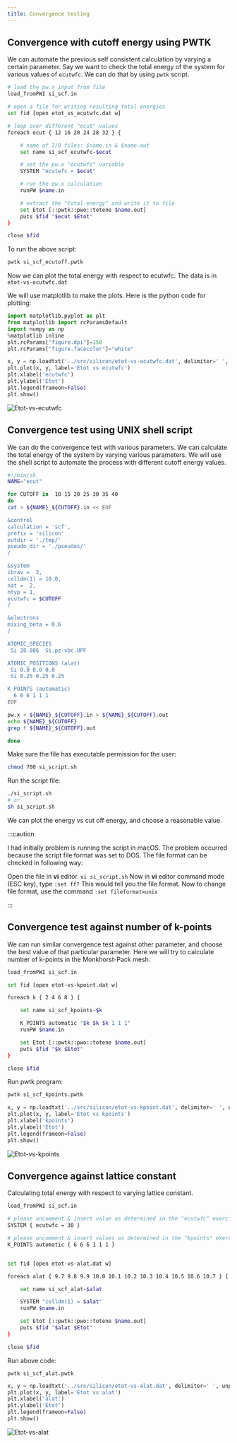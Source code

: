 ```yaml
---
title: Convergence testing
---
```

## Convergence with cutoff energy using PWTK

We can automate the previous self consistent calculation by varying a certain
parameter. Say we want to check the total energy of the system for various
values of `ecutwfc`. We can do that by using `pwtk` script.
```bash title="src/silicon/si_scf_ecutoff.pwtk"
# load the pw.x input from file
load_fromPWI si_scf.in

# open a file for writing resulting total energies
set fid [open etot_vs_ecutwfc.dat w]

# loop over different "ecut" values
foreach ecut { 12 16 20 24 28 32 } {

    # name of I/O files: $name.in & $name.out
    set name si_scf_ecutwfc-$ecut

    # set the pw.x "ecutwfc" variable
    SYSTEM "ecutwfc = $ecut"

    # run the pw.x calculation
    runPW $name.in

    # extract the "total energy" and write it to file
    set Etot [::pwtk::pwo::totene $name.out]
    puts $fid "$ecut $Etot"
}

close $fid
```

To run the above script:
```bash
pwtk si_scf_ecutoff.pwtk
```

Now we can plot the total energy with respect to ecutwfc. The data is in
`etot-vs-ecutwfc.dat`

We will use matplotlib to make the plots. Here is the python code for plotting:
```python title="notebooks/si-plots.ipynb"
import matplotlib.pyplot as plt
from matplotlib import rcParamsDefault
import numpy as np
%matplotlib inline
plt.rcParams["figure.dpi"]=150
plt.rcParams["figure.facecolor"]="white"

x, y = np.loadtxt('../src/silicon/etot-vs-ecutwfc.dat', delimiter=' ', unpack=True)
plt.plot(x, y, label='Etot vs ecutwfc')
plt.xlabel('ecutwfc')
plt.ylabel('Etot')
plt.legend(frameon=False)
plt.show()
```

![Etot-vs-ecutwfc](../../static/img/etot-vs-ecutwfc.png)

## Convergence test using UNIX shell script
We can do the convergence test with various parameters. We can calculate the
total energy of the system by varying various parameters. We will use the shell
script to automate the process with different cutoff energy values.
```bash title="src/silicon/si_script.sh"
#!/bin/sh
NAME="ecut"

for CUTOFF in  10 15 20 25 30 35 40
do
cat > ${NAME}_${CUTOFF}.in << EOF

&control
calculation = 'scf',
prefix = 'silicon'
outdir = './tmp/'
pseudo_dir = './pseudos/'
/

&system
ibrav =  2,
celldm(1) = 10.0,
nat =  2,
ntyp = 1,
ecutwfc = $CUTOFF
/

&electrons
mixing_beta = 0.6
/

ATOMIC_SPECIES
 Si 28.086  Si.pz-vbc.UPF

ATOMIC_POSITIONS (alat)
 Si 0.0 0.0 0.0
 Si 0.25 0.25 0.25

K_POINTS (automatic)
  6 6 6 1 1 1
EOF

pw.x < ${NAME}_${CUTOFF}.in > ${NAME}_${CUTOFF}.out
echo ${NAME}_${CUTOFF}
grep ! ${NAME}_${CUTOFF}.out

done
```

Make sure the file has executable permission for the user:
```bash
chmod 700 si_script.sh
```
Run the script file:
```bash
./si_script.sh
# or
sh si_script.sh
```
We can plot the energy vs cut off energy, and choose a reasonable value.

:::caution

I had initially problem is running the script in macOS. The problem occurred
because the script file format was set to DOS. The file format can be checked in
following way:

Open the file in **vi** editor. `vi si_script.sh` Now in **vi** editor command
mode (ESC key), type `:set ff?` This would tell you the file format. Now to
change file format, use the  command `:set fileformat=unix`

:::

## Convergence test against number of k-points

We can run similar convergence test against other parameter, and choose the best
value of that particular parameter. Here we will try to calculate number of
k-points in the Monkhorst-Pack mesh.
```bash title="src/silicon/si_scf_kpoints.pwtk"
load_fromPWI si_scf.in

set fid [open etot-vs-kpoint.dat w]

foreach k { 2 4 6 8 } {

    set name si_scf_kpoints-$k

    K_POINTS automatic "$k $k $k 1 1 1"
    runPW $name.in

    set Etot [::pwtk::pwo::totene $name.out]
    puts $fid "$k $Etot"
}

close $fid
```

Run pwtk program:
```bash
pwtk si_scf_kpoints.pwtk
```

```python title="notebooks/silicon-scf.ipynb"
x, y = np.loadtxt('../src/silicon/etot-vs-kpoint.dat', delimiter=' ', unpack=True)
plt.plot(x, y, label='Etot vs kpoints')
plt.xlabel('kpoints')
plt.ylabel('Etot')
plt.legend(frameon=False)
plt.show()
```
![Etot-vs-kpoints](../../static/img/etot-vs-kpoints.png)

## Convergence against lattice constant

Calculating total energy with respect to varying lattice constant.
```bash title="src/silicon/si_scf_alat.pwtk"
load_fromPWI si_scf.in

# please uncomment & insert value as determined in the "ecutwfc" exercise
SYSTEM { ecutwfc = 30 }

# please uncomment & insert values as determined in the "kpoints" exercise
K_POINTS automatic { 6 6 6 1 1 1 }


set fid [open etot-vs-alat.dat w]

foreach alat { 9.7 9.8 9.9 10.0 10.1 10.2 10.3 10.4 10.5 10.6 10.7 } {

    set name si_scf_alat-$alat

    SYSTEM "celldm(1) = $alat"
    runPW $name.in

    set Etot [::pwtk::pwo::totene $name.out]
    puts $fid "$alat $Etot"
}

close $fid
```

Run above code:
```
pwtk si_scf_alat.pwtk
```

```python title="notebooks/silicon-scf.ipynb"
x, y = np.loadtxt('../src/silicon/etot-vs-alat.dat', delimiter=' ', unpack=True)
plt.plot(x, y, label='Etot vs alat')
plt.xlabel('alat')
plt.ylabel('Etot')
plt.legend(frameon=False)
plt.show()
```

![Etot-vs-alat](../../static/img/Etot-vs-alat.png)
